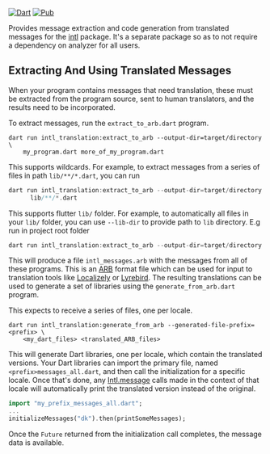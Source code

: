 [![Dart](https://github.com/dart-lang/intl_translation/actions/workflows/build.yaml/badge.svg)](https://github.com/dart-lang/intl_translation/actions/workflows/build.yaml)
[![Pub](https://img.shields.io/pub/v/intl_translation.svg)](https://pub.dev/packages/intl_translation)

Provides message extraction and code generation from translated messages for the
[intl][intl] package. It's a separate package so as to not require a dependency
on analyzer for all users.

## Extracting And Using Translated Messages

When your program contains messages that need translation, these must be
extracted from the program source, sent to human translators, and the results
need to be incorporated.

To extract messages, run the `extract_to_arb.dart` program.

```
dart run intl_translation:extract_to_arb --output-dir=target/directory \
    my_program.dart more_of_my_program.dart
```

This supports wildcards. For example, to extract messages from a series of files in path `lib/**/*.dart`, you can run
```dart
dart run intl_translation:extract_to_arb --output-dir=target/directory
      lib/**/*.dart
```

This supports flutter `lib/` folder. For example, to automatically all files in your `lib/` folder, you can use
 `--lib-dir` to provide path to `lib` directory. E.g run in project root folder
```dart
dart run intl_translation:extract_to_arb --output-dir=target/directory --lib-dir=./lib
```

This will produce a file `intl_messages.arb` with the messages from all of these
programs. This is an [ARB][arb] format file which can be used for input to
translation tools like [Localizely][localizely] or [Lyrebird][lyrebird]. The resulting translations can
be used to generate a set of libraries using the `generate_from_arb.dart`
program.

This expects to receive a series of files, one per locale.

```
dart run intl_translation:generate_from_arb --generated-file-prefix=<prefix> \
    <my_dart_files> <translated_ARB_files>
```

This will generate Dart libraries, one per locale, which contain the translated
versions. Your Dart libraries can import the primary file, named
`<prefix>messages_all.dart`, and then call the initialization for a specific
locale. Once that's done, any [Intl.message][intl.message] calls made in the
context of that locale will automatically print the translated version instead
of the original.

```dart
import "my_prefix_messages_all.dart";
...
initializeMessages("dk").then(printSomeMessages);
```

Once the `Future` returned from the initialization call completes, the message
data is available.

[intl]: https://pub.dev/packages/intl
[intl.message]: https://pub.dev/documentation/intl/latest/intl/Intl/message.html
[arb]:
  https://github.com/google/app-resource-bundle/wiki/ApplicationResourceBundleSpecification
[localizely]: https://localizely.com/
[lyrebird]: https://lyrebird.dev/
